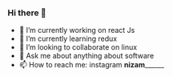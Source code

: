 ### Hi there 👋


<!-- **nizam-chenath/nizam-chenath** is a ✨ _special_ ✨ repository because its `README.md` (this file) appears on your GitHub profile. -->

<!-- Here are some ideas to get you started: -->

- 🔭 I’m currently working on react Js
- 🌱 I’m currently learning redux
- 👯 I’m looking to collaborate on linux
- 💬 Ask me about anything about software
- 📫 How to reach me: instagram __nizam________


